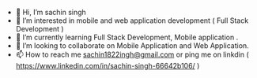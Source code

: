 - 👋 Hi, I’m sachin singh
- 👀 I’m interested in mobile and web application development ( Full Stack Development )
- 🌱 I’m currently learning Full Stack Development, Mobile application .
- 💞️ I’m looking to collaborate on Mobile Application and Web Application.
- 📫 How to reach me sachin1822ingh@gmail.com or ping me on linkdin ( https://www.linkedin.com/in/sachin-singh-66642b106/ )

<!---
sachin3018/sachin3018 is a ✨ special ✨ repository because its `README.md` (this file) appears on your GitHub profile.
You can click the Preview link to take a look at your changes.
--->
